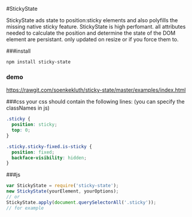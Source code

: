 #StickyState

StickyState ads state to position:sticky elements and also polyfills the missing native sticky feature.
StickyState is high perfomant. all attributes needed to calculate the position and determine the state of the DOM element are persistant. only updated on resize or if you force them to.

###install
```
npm install sticky-state
```
### demo
https://rawgit.com/soenkekluth/sticky-state/master/examples/index.html

###css
your css should contain the following lines: 
(you can specify the classNames in js)
```css
.sticky {
  position: sticky;
  top: 0;
}

.sticky.sticky-fixed.is-sticky {
  position: fixed;
  backface-visibility: hidden;
}
```

###js
```javascript
var StickyState = require('sticky-state');
new StickyState(yourElement, yourOptions);
// or
StickyState.apply(document.querySelectorAll('.sticky'));
// for example
```
